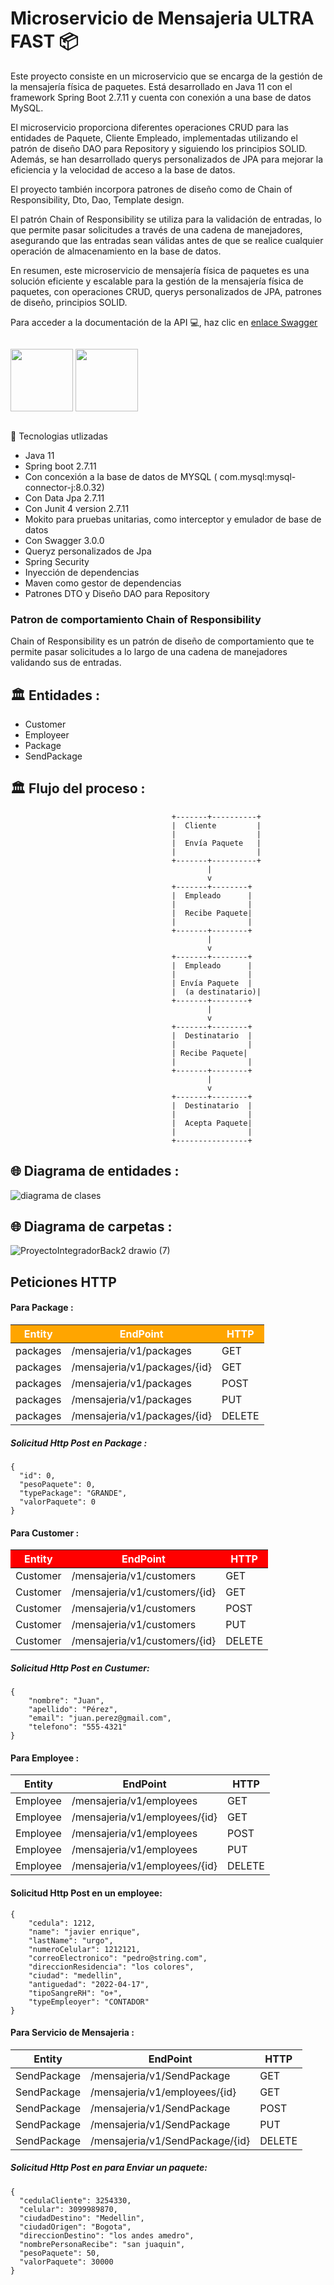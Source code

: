 
# Microservicio de Mensajeria ULTRA FAST 📦


Este proyecto consiste en un microservicio que se encarga de la gestión de la mensajería física de paquetes. Está desarrollado en Java 11 con el framework Spring Boot 2.7.11 y cuenta con conexión a una base de datos MySQL.

El microservicio proporciona diferentes operaciones CRUD para las entidades de Paquete, Cliente  Empleado, implementadas utilizando el patrón de diseño DAO para Repository y siguiendo los principios SOLID. Además, se han desarrollado querys personalizados de JPA para mejorar la eficiencia y la velocidad de acceso a la base de datos.

El proyecto también incorpora patrones de diseño como de  Chain of Responsibility, Dto, Dao, Template design.

El patrón Chain of Responsibility se utiliza para la validación de entradas, lo que permite pasar solicitudes a través de una cadena de manejadores, asegurando que las entradas sean válidas antes de que se realice cualquier operación de almacenamiento en la base de datos.

En resumen, este microservicio de mensajería física de paquetes es una solución eficiente y escalable para la gestión de la mensajería física de paquetes, con operaciones CRUD, querys personalizados de JPA, patrones de diseño, principios SOLID.


Para acceder a la documentación de la API 💻, haz clic en  [enlace Swagger](https://microserviciomensajeriafisica-production.up.railway.app/swagger-ui/index.html#/)

<div style="display:flex">

<img src="https://user-images.githubusercontent.com/50783391/232255841-ca02df30-398c-4b98-b9eb-098f2adc092c.png" 
width="100">
<img src="https://user-images.githubusercontent.com/50783391/236566733-2c54ccfd-7a19-4be0-840e-c8d177ce1015.png"
width="100">




</div >


👷 Tecnologias utlizadas

* Java 11
* Spring boot 2.7.11
* Con concexión a la base de datos de MYSQL ( com.mysql:mysql-connector-j:8.0.32)
* Con Data Jpa 2.7.11
* Con Junit 4 version 2.7.11
* Mokito para pruebas unitarias, como interceptor y emulador de base de datos
* Con Swagger 3.0.0
* Queryz personalizados de Jpa
* Spring Security
* Inyección de dependencias
* Maven como gestor de dependencias
* Patrones DTO y Diseño DAO para Repository

### Patron de comportamiento Chain of Responsibility

Chain of Responsibility es un patrón de diseño de comportamiento que te permite pasar solicitudes a lo largo de una cadena de manejadores
validando sus de entradas.

##
## 🏛 Entidades :

- Customer
- Employeer
- Package
- SendPackage



##
## 🏛 Flujo del proceso :

                                        +-------+----------+
                                        |  Cliente         |
                                        |                  |
                                        |  Envía Paquete   |
                                        |                  |
                                        +-------+----------+
                                                |
                                                v
                                        +-------+--------+
                                        |  Empleado      |
                                        |                |
                                        |  Recibe Paquete|
                                        |                |
                                        +-------+--------+
                                                |
                                                v
                                        +-------+--------+
                                        |  Empleado      |
                                        |                |
                                        | Envía Paquete  |
                                        |  (a destinatario)|
                                        +-------+--------+
                                                |
                                                v
                                        +-------+--------+
                                        |  Destinatario  |
                                        |                |
                                        | Recibe Paquete|
                                        |                |
                                        +-------+--------+
                                                |
                                                v
                                        +-------+--------+
                                        |  Destinatario  |
                                        |                |
                                        |  Acepta Paquete|
                                        |                |
                                        +----------------+


##
## 🌐 Diagrama de entidades :

![diagrama de clases](https://user-images.githubusercontent.com/50783391/233198946-f2bd91f6-eb1c-4634-ab08-8bd649f5ed55.png)

##
## 🌐 Diagrama de carpetas  :

![ProyectoIntegradorBack2 drawio (7)](https://user-images.githubusercontent.com/50783391/233716114-ae4d0bfe-d05a-49af-b9f8-6711bfc7d071.png)

##
## Peticiones HTTP

#### Para Package :


<table>
  <thead>
    <tr style="background-color:#FFA500;color:#FFFFFF;">
      <th>Entity</th>
      <th>EndPoint</th>
      <th>HTTP</th>
    </tr>
  </thead>
  <tbody>
    <tr>
     <td>packages</td>
      <td>/mensajeria/v1/packages</td>
      <td>GET</td>
    </tr>
    <tr>
      <td>packages</td>
      <td>/mensajeria/v1/packages/{id}</td>
      <td>GET</td>
    </tr>
    <tr>
         <td>packages</td>
      <td>/mensajeria/v1/packages</td>
      <td>POST</td>
    </tr>
    <tr>
      <td>packages</td>
      <td>/mensajeria/v1/packages</td>
      <td>PUT</td>
    </tr>
    <tr>
           <td>packages</td>
      <td>/mensajeria/v1/packages/{id}</td>
      <td>DELETE</td>
    </tr>
  </tbody>
</table>

##### Solicitud Http Post en Package : 

	{
	  "id": 0,
	  "pesoPaquete": 0,
	  "typePackage": "GRANDE",
	  "valorPaquete": 0
	}



#### Para Customer :


<table>
  <thead style="background-color: red; color: white;">
    <tr>
      <th>Entity</th>
      <th>EndPoint</th>
      <th>HTTP</th>
    </tr>
  </thead>
  <tbody>
    <tr>
      <td>Customer</td>
      <td>/mensajeria/v1/customers</td>
      <td>GET</td>
    </tr>
    <tr>
      <td>Customer</td>
      <td>/mensajeria/v1/customers/{id}</td>
      <td>GET</td>
    </tr>
    <tr>
      <td>Customer</td>
      <td>/mensajeria/v1/customers</td>
      <td>POST</td>
    </tr>
    <tr>
      <td>Customer</td>
      <td>/mensajeria/v1/customers</td>
      <td>PUT</td>
    </tr>
    <tr>
      <td>Customer</td>
      <td>/mensajeria/v1/customers/{id}</td>
      <td>DELETE</td>
    </tr>
  </tbody>
</table>



##### Solicitud Http Post en Custumer: 


	{
		"nombre": "Juan",
		"apellido": "Pérez",
		"email": "juan.perez@gmail.com",
		"telefono": "555-4321"
	}

#### Para Employee :

| Entity   | EndPoint                         | HTTP  |
| -------- | ------------------------------- | ----- |
| Employee | /mensajeria/v1/employees         | GET   |
| Employee | /mensajeria/v1/employees/{id}    | GET   |
| Employee | /mensajeria/v1/employees         | POST  |
| Employee | /mensajeria/v1/employees         | PUT   |
| Employee | /mensajeria/v1/employees/{id}    | DELETE|



#### Solicitud Http Post en un employee:


	{
		"cedula": 1212,
		"name": "javier enrique",
		"lastName": "urgo",
		"numeroCelular": 1212121,
		"correoElectronico": "pedro@string.com",
		"direccionResidencia": "los colores",
		"ciudad": "medellin",
		"antiguedad": "2022-04-17",
		"tipoSangreRH": "o+",
		"typeEmpleoyer": "CONTADOR"
	}

#### Para Servicio de Mensajeria :

| Entity   | EndPoint                         | HTTP  |
| -------- | ------------------------------- | ----- |
| SendPackage | /mensajeria/v1/SendPackage         | GET   |
| SendPackage | /mensajeria/v1/employees/{id}    | GET   |
| SendPackage | /mensajeria/v1/SendPackage         | POST  |
| SendPackage | /mensajeria/v1/SendPackage         | PUT   |
| SendPackage | /mensajeria/v1/SendPackage/{id}    | DELETE|


#####  Solicitud Http Post en para Enviar un paquete:


	{
	  "cedulaCliente": 3254330,
	  "celular": 3099989870,
	  "ciudadDestino": "Medellin",
	  "ciudadOrigen": "Bogota",
	  "direccionDestino": "los andes amedro",
	  "nombrePersonaRecibe": "san juaquin",
	  "pesoPaquete": 50,
	  "valorPaquete": 30000
	}
